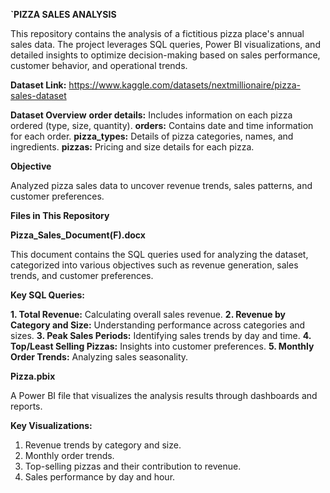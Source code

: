 **`PIZZA SALES ANALYSIS**

This repository contains the analysis of a fictitious pizza place's annual sales data. The project leverages SQL queries, Power BI visualizations, and detailed insights to optimize decision-making based on sales performance, customer behavior, and operational trends.

**Dataset Link:** https://www.kaggle.com/datasets/nextmillionaire/pizza-sales-dataset


**Dataset Overview**
**order details:** Includes information on each pizza ordered (type, size, quantity).
**orders:** Contains date and time information for each order.
**pizza_types:** Details of pizza categories, names, and ingredients.
**pizzas:** Pricing and size details for each pizza.

**Objective**

Analyzed pizza sales data to uncover revenue trends, sales patterns, and customer preferences.

**Files in This Repository**

**Pizza_Sales_Document(F).docx**

This document contains the SQL queries used for analyzing the dataset, categorized into various objectives such as revenue generation, sales trends, and customer preferences.

**Key SQL Queries:**

**1. Total Revenue:** Calculating overall sales revenue.
**2. Revenue by Category and Size:** Understanding performance across categories and sizes.
**3. Peak Sales Periods:** Identifying sales trends by day and time.
**4. Top/Least Selling Pizzas:** Insights into customer preferences.
**5. Monthly Order Trends:** Analyzing sales seasonality.

**Pizza.pbix**

A Power BI file that visualizes the analysis results through dashboards and reports.

**Key Visualizations:**
1. Revenue trends by category and size.
2. Monthly order trends.
3. Top-selling pizzas and their contribution to revenue.
4. Sales performance by day and hour.
